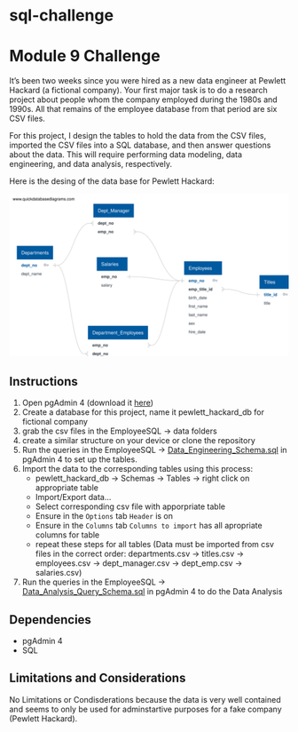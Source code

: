 # sql-challenge

# Module 9 Challenge

It’s been two weeks since you were hired as a new data engineer at Pewlett Hackard (a fictional company). Your first major task is to do a research project about people whom the company employed during the 1980s and 1990s. All that remains of the employee database from that period are six CSV files.

For this project, I design the tables to hold the data from the CSV files, imported the CSV files into a SQL database, and then answer questions about the data. This will require performing data modeling, data engineering, and data analysis, respectively.

Here is the desing of the data base for Pewlett Hackard:

![Pewlett Hackard Data Modeling](https://github.com/myhre062/sql-challenge/blob/main/EmployeeSQL/data/QuickDBD-export.svg)

## Instructions

1. Open pgAdmin 4 (download it [here](https://www.pgadmin.org/download/))
2. Create a database for this project, name it pewlett_hackard_db for fictional company
3. grab the csv files in the EmployeeSQL -> data folders
4. create a similar structure on your device or clone the repository
5. Run the queries in the EmployeeSQL -> [Data_Engineering_Schema.sql](https://github.com/myhre062/sql-challenge/blob/main/EmployeeSQL/Data_Engineering_Schema.sql) in pgAdmin 4 to set up the tables. 
6. Import the data to the corresponding tables using this process:
    - pewlett_hackard_db -> Schemas -> Tables -> right click on appropriate table
    - Import/Export data...
    - Select corresponding csv file with apporpriate table
    - Ensure in the `Options` tab `Header` is on
    - Ensure in the `Columns` tab `Columns to import` has all apropriate columns for table
    - repeat these steps for all tables (Data must be imported from csv files in the correct order: departments.csv -> titles.csv -> employees.csv -> dept_manager.csv -> dept_emp.csv -> salaries.csv)
7. Run the queries in the EmployeeSQL -> [Data_Analysis_Query_Schema.sql](https://github.com/myhre062/sql-challenge/blob/main/EmployeeSQL/Data_Analysis_Query_Schema.sql) in pgAdmin 4 to do the Data Analysis

## Dependencies

- pgAdmin 4
- SQL

## Limitations and Considerations

No Limitations or Condisderations because the data is very well contained and seems to only be used for adminstartive purposes for a fake company (Pewlett Hackard). 
